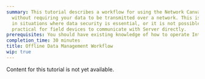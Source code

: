 ```yaml
---
summary: This tutorial describes a workflow for using the Network Canvas tools
  without requiring your data to be transmitted over a network. This is useful
  in situations where data security is essential, or it is not possible or
  practical for field devices to communicate with Server directly.
prerequisites: You should have existing knowledge of how to operate Interviewer and Server.
completion_time: 30 minutes
title: Offline Data Management Workflow
wip: true
---
```

Content for this tutorial is not yet available.